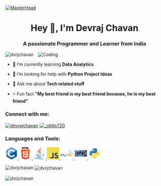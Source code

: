 [![MasterHead](https://mir-s3-cdn-cf.behance.net/project_modules/1400_opt_1/79731568097599.5b50bca477735.jpg)](https://rishavchanda.io)

<h1 align="center">Hey 👋, I'm Devraj Chavan</h1>
<h3 align="center">A passionate Programmer and Learner from India</h3>
<img align="right" alt="Coding" width="400" src="https://cdn.dribbble.com/users/1162077/screenshots/3848914/programmer.gif">

<p align="left"> <img src="https://komarev.com/ghpvc/?username=dvrjchavan&label=Profile%20views&color=0e75b6&style=flat" alt="dvrjchavan" /> </p>

- 🌱 I’m currently learning **Data Analytics**

- 🤝 I’m looking for help with **Python Project Ideas**

- 💬 Ask me about **Tech related stuff**

- ⚡ Fun fact **“My best friend is my best friend because, he is my best friend”**

<h3 align="left">Connect with me:</h3>
<p align="left">
<a href="https://linkedin.com/in/devrajchavan" target="blank"><img align="center" src="https://raw.githubusercontent.com/rahuldkjain/github-profile-readme-generator/master/src/images/icons/Social/linked-in-alt.svg" alt="devrajchavan" height="30" width="40" /></a>
<a href="https://instagram.com/_obito720" target="blank"><img align="center" src="https://raw.githubusercontent.com/rahuldkjain/github-profile-readme-generator/master/src/images/icons/Social/instagram.svg" alt="_obito720" height="30" width="40" /></a>
</p>

<h3 align="left">Languages and Tools:</h3>
<p align="left"> <a href="https://www.cprogramming.com/" target="_blank" rel="noreferrer"> <img src="https://raw.githubusercontent.com/devicons/devicon/master/icons/c/c-original.svg" alt="c" width="40" height="40"/> </a> <a href="https://www.w3.org/html/" target="_blank" rel="noreferrer"> <img src="https://raw.githubusercontent.com/devicons/devicon/master/icons/html5/html5-original-wordmark.svg" alt="html5" width="40" height="40"/> </a> <a href="https://www.java.com" target="_blank" rel="noreferrer"> <img src="https://raw.githubusercontent.com/devicons/devicon/master/icons/java/java-original.svg" alt="java" width="40" height="40"/> </a> <a href="https://developer.mozilla.org/en-US/docs/Web/JavaScript" target="_blank" rel="noreferrer"> <img src="https://raw.githubusercontent.com/devicons/devicon/master/icons/javascript/javascript-original.svg" alt="javascript" width="40" height="40"/> </a> <a href="https://www.mysql.com/" target="_blank" rel="noreferrer"> <img src="https://raw.githubusercontent.com/devicons/devicon/master/icons/mysql/mysql-original-wordmark.svg" alt="mysql" width="40" height="40"/> </a> <a href="https://www.php.net" target="_blank" rel="noreferrer"> <img src="https://raw.githubusercontent.com/devicons/devicon/master/icons/php/php-original.svg" alt="php" width="40" height="40"/> </a> <a href="https://www.python.org" target="_blank" rel="noreferrer"> <img src="https://raw.githubusercontent.com/devicons/devicon/master/icons/python/python-original.svg" alt="python" width="40" height="40"/> </a> </p>

<p><img align="left" src="https://github-readme-stats.vercel.app/api/top-langs?username=dvrjchavan&show_icons=true&locale=en&layout=compact" alt="dvrjchavan" /></p>

<p>&nbsp;<img align="center" src="https://github-readme-stats.vercel.app/api?username=dvrjchavan&show_icons=true&locale=en" alt="dvrjchavan" /></p>

<p><img align="center" src="https://github-readme-streak-stats.herokuapp.com/?user=dvrjchavan&" alt="dvrjchavan" /></p>







